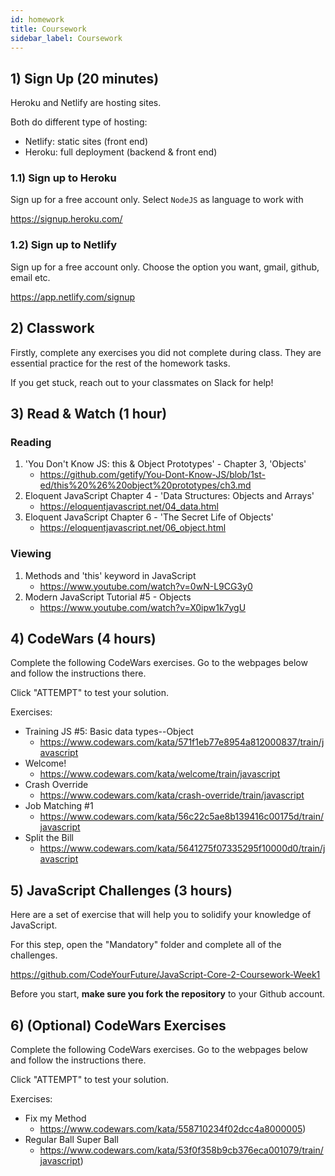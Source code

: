 ```yaml
---
id: homework
title: Coursework
sidebar_label: Coursework
---
```


## 1) Sign Up (20 minutes)

Heroku and Netlify are hosting sites.

Both do different type of hosting:

- Netlify: static sites (front end)
- Heroku: full deployment (backend & front end)

### 1.1) Sign up to Heroku

Sign up for a free account only. Select `NodeJS` as language to work with

https://signup.heroku.com/

### 1.2) Sign up to Netlify

Sign up for a free account only. Choose the option you want, gmail, github, email etc.

https://app.netlify.com/signup

## 2) Classwork

Firstly, complete any exercises you did not complete during class. They are essential practice for the rest of the homework tasks.

If you get stuck, reach out to your classmates on Slack for help!

## 3) Read & Watch (1 hour)

### Reading

1. 'You Don't Know JS: this & Object Prototypes' - Chapter 3, 'Objects'
   - https://github.com/getify/You-Dont-Know-JS/blob/1st-ed/this%20%26%20object%20prototypes/ch3.md
2. Eloquent JavaScript Chapter 4 - 'Data Structures: Objects and Arrays'
   - https://eloquentjavascript.net/04_data.html
3. Eloquent JavaScript Chapter 6 - 'The Secret Life of Objects'
   - https://eloquentjavascript.net/06_object.html

### Viewing

1. Methods and 'this' keyword in JavaScript
   - https://www.youtube.com/watch?v=0wN-L9CG3y0
2. Modern JavaScript Tutorial #5 - Objects
   - https://www.youtube.com/watch?v=X0ipw1k7ygU

## 4) CodeWars (4 hours)

Complete the following CodeWars exercises. Go to the webpages below and follow the instructions there.

Click "ATTEMPT" to test your solution.

Exercises:

- Training JS #5: Basic data types--Object
  - https://www.codewars.com/kata/571f1eb77e8954a812000837/train/javascript
- Welcome!
  - https://www.codewars.com/kata/welcome/train/javascript
- Crash Override
  - https://www.codewars.com/kata/crash-override/train/javascript
- Job Matching #1
  - https://www.codewars.com/kata/56c22c5ae8b139416c00175d/train/javascript
- Split the Bill
  - https://www.codewars.com/kata/5641275f07335295f10000d0/train/javascript

## 5) JavaScript Challenges (3 hours)

Here are a set of exercise that will help you to solidify your knowledge of JavaScript.

For this step, open the "Mandatory" folder and complete all of the challenges.

https://github.com/CodeYourFuture/JavaScript-Core-2-Coursework-Week1

Before you start, **make sure you fork the repository** to your Github account.

## 6) (Optional) CodeWars Exercises

Complete the following CodeWars exercises. Go to the webpages below and follow the instructions there.

Click "ATTEMPT" to test your solution.

Exercises:

- Fix my Method
  - https://www.codewars.com/kata/558710234f02dcc4a8000005)
- Regular Ball Super Ball
  - https://www.codewars.com/kata/53f0f358b9cb376eca001079/train/javascript)
